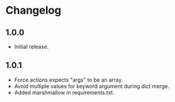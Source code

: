 # Changelog

## 1.0.0

- Initial release.

## 1.0.1

- Force actions expects "args" to be an array.
- Avoid multiple values for keyword argument during dict merge.
- Added marshmallow in requirements.txt.
